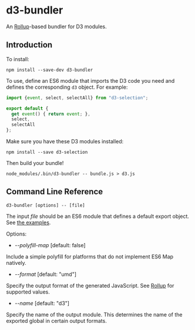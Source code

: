 # d3-bundler

An [Rollup](https://github.com/rollup/rollup)-based bundler for D3 modules.

## Introduction

To install:

```
npm install --save-dev d3-bundler
```

To use, define an ES6 module that imports the D3 code you need and defines the
corresponding `d3` object. For example:

```js
import {event, select, selectAll} from "d3-selection";

export default {
  get event() { return event; },
  select,
  selectAll
};
```

Make sure you have these D3 modules installed:

```
npm install --save d3-selection
```

Then build your bundle!

```
node_modules/.bin/d3-bundler -- bundle.js > d3.js
```

## Command Line Reference

```
d3-bundler [options] -- [file]
```

The input *file* should be an ES6 module that defines a default export object. See [the examples](https://github.com/d3/d3-bundler/tree/master/example).

Options:

* <i>--polyfill-map</i> [default: false]

Include a simple polyfill for platforms that do not implement ES6 Map natively.

* <i>--format</i> [default: "umd"]

Specify the output format of the generated JavaScript. See [Rollup](https://github.com/rollup/rollup#api) for supported values.

* <i>--name</i> [default: "d3"]

Specify the name of the output module. This determines the name of the exported global in certain output formats.
